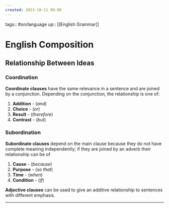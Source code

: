 ```yaml
---
created: 2023-10-11 09:08
---
```

tags:: #on/language 
up:: [[English Grammar]]
# English Composition
## Relationship Between Ideas
### Coordination
**Coordinate clauses** have the same relevance in a sentence and are joined by a conjunction. Depending on the conjunction, the relationship is one of:
1. **Addition** - (*and*)
2. **Choice** - (*or*)
3. **Result** - (*therefore*)
4. **Contrast** - (*but*)
### Subordination
**Subordinate clauses** depend on the main clause because they do not have complete meaning independently; if they are joined by an adverb their relationship can be of
1. **Cause** - (*because*)
2. **Purpose** - (*so that*)
3. **Time** - (*when*)
4. **Condition** - (*if*)

**Adjective clauses** can be used to give an additive relationship to sentences with different emphasis.
___
